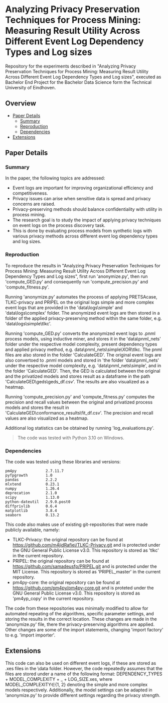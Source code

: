 # Analyzing Privacy Preservation Techniques for Process Mining: Measuring Result Utility Across Different Event Log Dependency Types and Log sizes

Repository for the experiments described in "Analyzing Privacy Preservation Techniques for Process Mining: Measuring Result Utility Across Different Event Log Dependency Types and Log sizes", executed as Bachelor End Project for the Bachelor Data Science form the Technical University of Eindhoven.

## Overview

- [Paper Details](#PaperDetails)
  - [Summary](#Summary)
  - [Reproduction](#Reproduction)
  - [Dependencies](#Dependencies)
- [Extensions](#Extensions)

## Paper Details

### Summary

In the paper, the following topics are addressed:
- Event logs are important for improving organizational efficiency and competitiveness.
- Privacy issues can arise when sensitive data is spread and privacy concerns are raised.
- Privacy-preserving methods should balance confidentiality with utility in process mining.
- The research goal is to study the impact of applying privacy techniques on event logs on the process discovery task.
- This is done by evaluating process models from synthetic logs with various privacy methods across different event log dependency types and log sizes.

### Reproduction

To reproduce the results in "Analyzing Privacy Preservation Techniques for Process Mining: Measuring Result Utility Across Different Event Log Dependency Types and Log sizes", first run 'anonymize.py', then run 'compute_GED.py' and consequently run 'compute_precision.py' and 'compute_fitness.py'. 

Running 'anonymize.py' automates the process of applying PRETSAcase, TLKC-privacy and PRIPEL on the original logs simple and more complex event logs that are provided in the 'data\logs\simple' and 'data\logs\complex' folder. The anonymized event logs are then stored in a folder of the applied privacy-preserving method within the same folder, e.g. 'data\logs\simple\tlkc'.

Running 'compute_GED.py' converts the anonymized event logs to .pnml process models, using inductive miner, and stores it in the 'data\pnml_nets' folder under the respective model complexity, present dependency types and applied privacy method, e.g. data\pnml_nets\simple\XOR\tlkc. The pnml files are also stored in the folder 'CalculateGED'. The original event logs are also convertoed to .pnml models and stored in 'the folder 'data\pnml_nets' under the respective model complexity, e.g. 'data\pnml_nets\simple', and in the folder 'CalculateGED'. Then, the GED is calculated between the original and the privatized models and stores result as a dataframe in the path 'CalculateGED\geds\geds_df.csv'. The results are also visualized as a heatmap. 

Running 'compute_precision.py' and 'compute_fitness.py' computes the precision and recall values between the original and privatized process models and stores the result in 'CalculateGED\conformance_results\fit_df.csv'. The precision and recall values are also visualized as a heatmap. 

Additional log statistics can be obtained by running 'log_evaluations.py'. 

> The code was tested with Python 3.10 on Windows.

### Dependencies

The code was tested using these libraries and versions:

```
pm4py             2.7.11.7
pyfpgrowth        1.0
pandas            2.2.2
mlxtend           0.23.1
numpy             1.26.4
deprecation       2.1.0
scipy             1.13.0
python-dateutil   2.9.0.post0
diffprivlib       0.6.4
matplotlib        3.8.4
seaborn           0.13.2
```

This code also makes use of existing git-repositories that were made publicly available, namely:
- TLKC-Privacy: the original repository can be found at https://github.com/m4jidRafiei/TLKC-Privacy.git and is protected under the GNU General Public License v3.0. This repository is stored as 'tlkc' in the current repository. 
- PRIPEL: the original repository can be found at https://github.com/samadeusfp/PRIPEL.git and is protected under the MIT License. This repository is stored as 'PRIPEL_master' in the current repository. 
- pm4py-core: the original repository can be found at https://github.com/pm4py/pm4py-core.git and is proteted under the GNU General Public License v3.0. This repository is stored as 'pm4yp_copy' in the current repository. 

The code from these repositories was minimally modified to allow for automated repeating of the algorithms, specific parameter settings, and storing the results in the correct location. These changes are made in the 'anonymize.py' file, there the privacy-preserving algorithms are applied. Other changes are some of the import statements, changing 'import factory' to e.g. 'import importer'. 

## Extensions

This code can also be used on different event logs, if these are stored as .xes files in the \data folder. However, the code repeatedly assumes that the files are stored under a name of the following format: DEPENDENCY_TYPES + MODEL_COMPLEXITY + _ + LOG_SIZE.xes, where MODEL_COMPLEXITY∈{1, 2} denoting the simple and more complex models respectively. Additionally, the model settings can be adapted in 'anonymize.py' to provide different settings regarding the privacy strength.